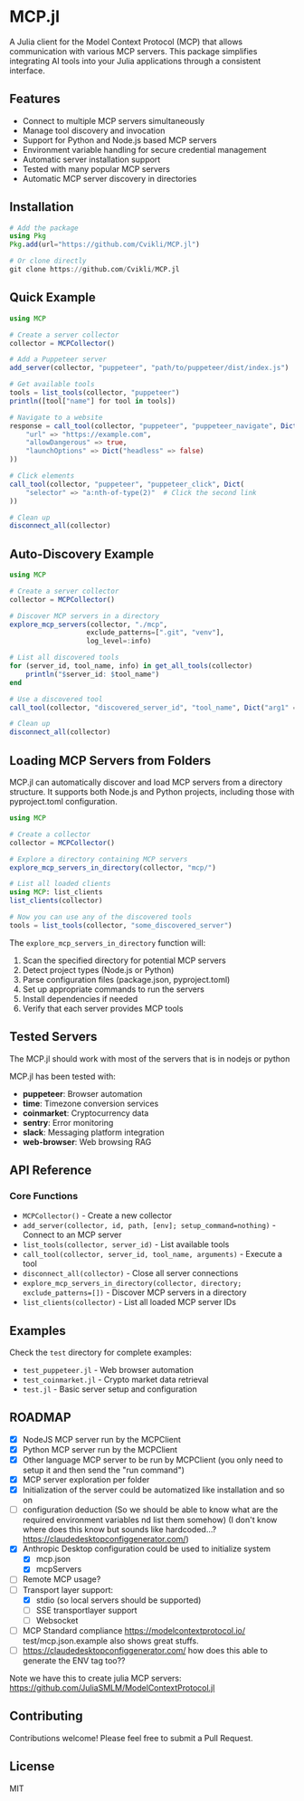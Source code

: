 # MCP.jl

A Julia client for the Model Context Protocol (MCP) that allows communication with various MCP servers. This package simplifies integrating AI tools into your Julia applications through a consistent interface.

## Features

- Connect to multiple MCP servers simultaneously
- Manage tool discovery and invocation
- Support for Python and Node.js based MCP servers
- Environment variable handling for secure credential management
- Automatic server installation support
- Tested with many popular MCP servers
- Automatic MCP server discovery in directories

## Installation

```julia
# Add the package
using Pkg
Pkg.add(url="https://github.com/Cvikli/MCP.jl")

# Or clone directly
git clone https://github.com/Cvikli/MCP.jl
```

## Quick Example

```julia
using MCP

# Create a server collector
collector = MCPCollector()

# Add a Puppeteer server
add_server(collector, "puppeteer", "path/to/puppeteer/dist/index.js")

# Get available tools
tools = list_tools(collector, "puppeteer")
println([tool["name"] for tool in tools])

# Navigate to a website
response = call_tool(collector, "puppeteer", "puppeteer_navigate", Dict(
    "url" => "https://example.com",
    "allowDangerous" => true,
    "launchOptions" => Dict("headless" => false)
))

# Click elements
call_tool(collector, "puppeteer", "puppeteer_click", Dict(
    "selector" => "a:nth-of-type(2)"  # Click the second link
))

# Clean up
disconnect_all(collector)
```

## Auto-Discovery Example

```julia
using MCP

# Create a server collector
collector = MCPCollector()

# Discover MCP servers in a directory
explore_mcp_servers(collector, "./mcp", 
                   exclude_patterns=[".git", "venv"],
                   log_level=:info)

# List all discovered tools
for (server_id, tool_name, info) in get_all_tools(collector)
    println("$server_id: $tool_name")
end

# Use a discovered tool
call_tool(collector, "discovered_server_id", "tool_name", Dict("arg1" => "value1"))

# Clean up
disconnect_all(collector)
```

## Loading MCP Servers from Folders

MCP.jl can automatically discover and load MCP servers from a directory structure. It supports both Node.js and Python projects, including those with pyproject.toml configuration.

```julia
using MCP

# Create a collector
collector = MCPCollector()

# Explore a directory containing MCP servers
explore_mcp_servers_in_directory(collector, "mcp/")

# List all loaded clients
using MCP: list_clients
list_clients(collector)

# Now you can use any of the discovered tools
tools = list_tools(collector, "some_discovered_server")
```

The `explore_mcp_servers_in_directory` function will:

1. Scan the specified directory for potential MCP servers
2. Detect project types (Node.js or Python)
3. Parse configuration files (package.json, pyproject.toml)
4. Set up appropriate commands to run the servers
5. Install dependencies if needed
6. Verify that each server provides MCP tools

## Tested Servers

The MCP.jl should work with most of the servers that is in nodejs or python

MCP.jl has been tested with:

- **puppeteer**: Browser automation
- **time**: Timezone conversion services
- **coinmarket**: Cryptocurrency data
- **sentry**: Error monitoring
- **slack**: Messaging platform integration
- **web-browser**: Web browsing RAG

## API Reference

### Core Functions

- `MCPCollector()` - Create a new collector
- `add_server(collector, id, path, [env]; setup_command=nothing)` - Connect to an MCP server
- `list_tools(collector, server_id)` - List available tools
- `call_tool(collector, server_id, tool_name, arguments)` - Execute a tool
- `disconnect_all(collector)` - Close all server connections
- `explore_mcp_servers_in_directory(collector, directory; exclude_patterns=[])` - Discover MCP servers in a directory
- `list_clients(collector)` - List all loaded MCP server IDs

## Examples

Check the `test` directory for complete examples:

- `test_puppeteer.jl` - Web browser automation
- `test_coinmarket.jl` - Crypto market data retrieval
- `test.jl` - Basic server setup and configuration

## ROADMAP

- [x] NodeJS MCP server run by the MCPClient
- [x] Python MCP server run by the MCPClient
- [x] Other language MCP server to be run by MCPClient (you only need to setup it and then send the "run command")
- [x] MCP server exploration per folder
- [x] Initialization of the server could be automatized like installation and so on
- [ ] configuration deduction (So we should be able to know what are the required environment variables nd list them somehow) (I don't know where does this know but sounds like hardcoded...? https://claudedesktopconfiggenerator.com/)
- [x] Anthropic Desktop configuration could be used to initialize system
  - [x] mcp.json
  - [x] mcpServers
- [ ] Remote MCP usage?
- [ ] Transport layer support:
  - [x] stdio (so local servers should be supported)
  - [ ] SSE transportlayer support
  - [ ] Websocket
- [ ] MCP Standard compliance https://modelcontextprotocol.io/ test/mcp.json.example also shows great stuffs.
- [ ] https://claudedesktopconfiggenerator.com/ how does this able to generate the ENV tag too??

Note we have this to create julia MCP servers: https://github.com/JuliaSMLM/ModelContextProtocol.jl

## Contributing

Contributions welcome! Please feel free to submit a Pull Request.

## License

MIT
